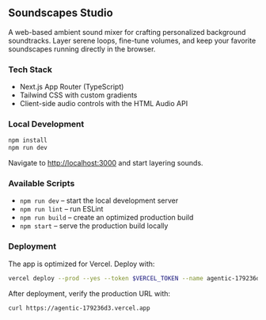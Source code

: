 ## Soundscapes Studio

A web-based ambient sound mixer for crafting personalized background soundtracks. Layer serene loops, fine-tune volumes, and keep your favorite soundscapes running directly in the browser.

### Tech Stack

- Next.js App Router (TypeScript)
- Tailwind CSS with custom gradients
- Client-side audio controls with the HTML Audio API

### Local Development

```bash
npm install
npm run dev
```

Navigate to [http://localhost:3000](http://localhost:3000) and start layering sounds.

### Available Scripts

- `npm run dev` – start the local development server
- `npm run lint` – run ESLint
- `npm run build` – create an optimized production build
- `npm start` – serve the production build locally

### Deployment

The app is optimized for Vercel. Deploy with:

```bash
vercel deploy --prod --yes --token $VERCEL_TOKEN --name agentic-179236d3
```

After deployment, verify the production URL with:

```bash
curl https://agentic-179236d3.vercel.app
```
